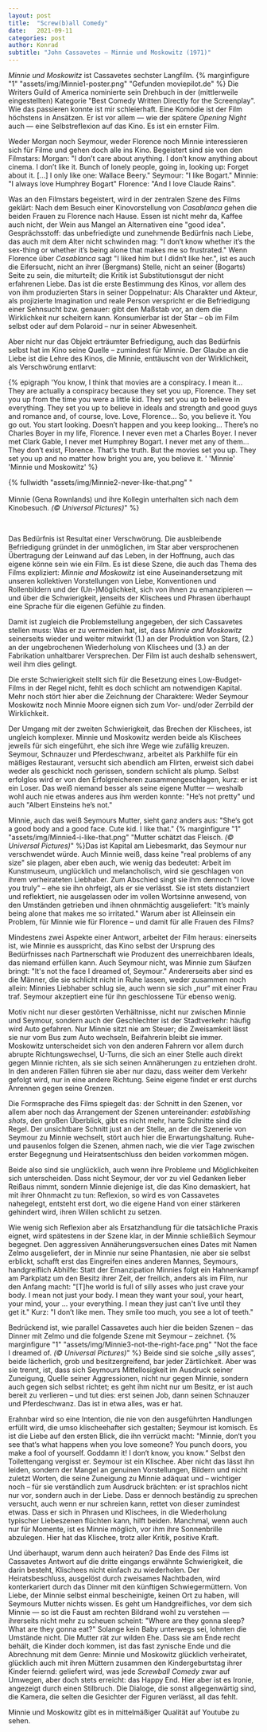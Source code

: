 ```yaml
---
layout: post
title:  "Screw(b)all Comedy"
date:   2021-09-11
categories: post
author: Konrad
subtitle: "John Cassavetes — Minnie und Moskowitz (1971)"
---
```


*Minnie und Moskowitz* ist Cassavetes sechster Langfilm. {% marginfigure "1" "assets/img/Minnie1-poster.png" "Gefunden moviepilot.de" %} Die Writers Guild of America nominierte sein Drehbuch in der (mittlerweile eingestellten) Kategorie "Best Comedy Written Directly for the Screenplay". Wie das passieren konnte ist mir schleierhaft. Eine Komödie ist der Film höchstens in Ansätzen. Er ist vor allem — wie der spätere *Opening Night* auch — eine Selbstreflexion auf das Kino. Es ist ein ernster Film. 

Weder Morgan noch Seymour, weder Florence noch Minnie interessieren sich für Filme und gehen doch alle ins Kino. Begeistert sind sie von den Filmstars: Morgan: "I don’t care about anything. I don’t know anything about cinema. I don’t like it. Bunch of lonely people, going in, looking up: Forget about it. […] I only like one: Wallace Beery." Seymour: "I like Bogart." Minnie: "I always love Humphrey Bogart" Florence: "And I love Claude Rains".

Was an den Filmstars begeistert, wird in der zentralen Szene des Films geklärt: Nach dem Besuch einer Kinovorstellung von *Casablanca* gehen die beiden Frauen zu Florence nach Hause. Essen ist nicht mehr da, Kaffee auch nicht, der Wein aus Mangel an Alternativen eine "good idea". Gesprächsstoff: das unbefriedigte und zunehmende Bedürfnis nach Liebe, das auch mit dem Alter nicht schwinden mag: "I don‘t know whether it’s the sex-thing or whether it’s being alone that makes me so frustrated." Wenn Florence über *Casablanca* sagt "I liked him but I didn‘t like her.", ist es auch die Eifersucht, nicht an ihrer (Bergmans) Stelle, nicht an seiner (Bogarts) Seite zu sein, die miturteilt; die Kritik ist Substitutionsgut der nicht erfahrenen Liebe. Das ist die erste Bestimmung des Kinos, vor allem des von ihm produzierten Stars in seiner Doppelnatur: Als Charakter und Akteur, als projizierte Imagination und reale Person verspricht er die Befriedigung einer Sehnsucht bzw. genauer: gibt den Maßstab vor, an dem die Wirklichkeit nur scheitern kann. Konsumierbar ist der Star – ob im Film selbst oder auf dem Polaroid – nur in seiner Abwesenheit. 

Aber nicht nur das Objekt erträumter Befriedigung, auch das Bedürfnis selbst hat im Kino seine Quelle – zumindest für Minnie. Der Glaube an die Liebe ist die Lehre des Kinos, die Minnie, enttäuscht von der Wirklichkeit, als Verschwörung entlarvt:


{% epigraph 'You know, I think that movies are a conspiracy. I mean it… They are actually a conspiracy because they set you up, Florence. They set you up from the time you were a little kid. They set you up to believe in everything. They set you up to believe in ideals and strength and good guys and romance and, of course, love. Love, Florence… So, you believe it. You go out. You start looking. Doesn’t happen and you keep looking… There’s no Charles Boyer in my life, Florence. I never even met a Charles Boyer. I never met Clark Gable, I never met Humphrey Bogart. I never met any of them… They don’t exist, Florence. That’s the truth. But the movies set you up. They set you up and no matter how bright you are, you believe it. ' 'Minnie' 'Minnie und Moskowitz' %}

{% fullwidth "assets/img/Minnie2-never-like-that.png" "<br><br>Minnie (Gena Rownlands) und ihre Kollegin unterhalten sich nach dem Kinobesuch. *(©  Universal Pictures)*" %}

<br>

Das Bedürfnis ist Resultat einer Verschwörung. Die ausbleibende Befriedigung gründet in der unmöglichen, im Star aber versprochenen Übertragung der Leinwand auf das Leben, in der Hoffnung, auch das eigene könne sein wie ein Film. Es ist diese Szene, die auch das Thema des Films expliziert: *Minnie and Moskowitz* ist eine Auseinandersetzung mit unseren kollektiven Vorstellungen von Liebe, Konventionen und Rollenbildern und der (Un-)Möglichkeit, sich von ihnen zu emanzipieren — und über die Schwierigkeit, jenseits der Klischees und Phrasen überhaupt eine Sprache für die eigenen Gefühle zu finden.

Damit ist zugleich die Problemstellung angegeben, der sich Cassavetes stellen muss: Was er zu vermeiden hat, ist, dass *Minnie and Moskowitz* seinerseits wieder und weiter mitwirkt (1.) an der Produktion von Stars, (2.) an der ungebrochenen Wiederholung von Klischees und (3.) an der Fabrikation unhaltbarer Versprechen. Der Film ist auch deshalb sehenswert, weil ihm dies gelingt.

Die erste Schwierigkeit stellt sich für die Besetzung eines Low-Budget-Films in der Regel nicht, fehlt es doch schlicht am notwendigen Kapital. Mehr noch stört hier aber die Zeichnung der Charaktere: Weder Seymour Moskowitz noch Minnie Moore eignen sich zum Vor- und/oder Zerrbild der Wirklichkeit. 

Der Umgang mit der zweiten Schwierigkeit, das Brechen der Klischees, ist ungleich komplexer. Minnie und Moskowitz werden beide als Klischees jeweils für sich eingeführt, ehe sich ihre Wege wie zufällig kreuzen. Seymour, Schnauzer und Pferdeschwanz, arbeitet als Parkhilfe für ein mäßiges Restaurant, versucht sich abendlich am Flirten, erweist sich dabei weder als geschickt noch gerissen, sondern schlicht als plump. Selbst erfolglos wird er von den Erfolgreicheren zusammengeschlagen, kurz: er ist ein Loser. Das weiß niemand besser als seine eigene Mutter — weshalb wohl auch nie etwas anderes aus ihm werden konnte: "He’s not pretty" und auch "Albert Einsteins he’s not." 

Minnie, auch das weiß Seymours Mutter, sieht ganz anders aus: "She‘s got a good body and a good face. Cute kid. I like that." {% marginfigure "1" "assets/img/Minnie4-i-like-that.png" "Mutter schätzt das Fleisch. *(©  Universal Pictures)*" %}Das ist Kapital am Liebesmarkt, das Seymour nur verschwendet würde. Auch Minnie weiß, dass keine "real problems of any size" sie plagen, aber eben auch, wie wenig das bedeutet: Arbeit im Kunstmuseum, unglücklich und melancholisch, wird sie geschlagen von ihrem verheirateten Liebhaber. Zum Abschied singt sie ihm dennoch "I love you truly" – ehe sie ihn ohrfeigt, als er sie verlässt. Sie ist stets distanziert und reflektiert, nie ausgelassen oder im vollen Wortsinne anwesend, von den Umständen getrieben und ihnen ohnmächtig ausgeliefert: "It’s mainly being alone that makes me so irritated." Warum aber ist Alleinsein ein Problem, für Minnie wie für Florence – und damit für alle Frauen des Films? 

Mindestens zwei Aspekte einer Antwort, arbeitet der Film heraus: einerseits ist, wie Minnie es ausspricht, das Kino selbst der Ursprung des Bedürfnisses nach Partnerschaft wie Produzent des unerreichbaren Ideals, das niemand erfüllen kann. Auch Seymour nicht, was Minnie zum Säufzen bringt: "It's not the face I dreamed of, Seymour." Andererseits aber sind es die Männer, die sie schlicht nicht in Ruhe lassen, weder zusammen noch allein: Minnies Liebhaber schlug sie, auch wenn sie sich „nur“ mit einer Frau traf. Seymour akzeptiert eine für ihn geschlossene Tür ebenso wenig. 

Motiv nicht nur dieser gestörten Verhältnisse, nicht nur zwischen Minnie und Seymour, sondern auch der Geschlechter ist der Stadtverkehr: häufig wird Auto gefahren. Nur Minnie sitzt nie am Steuer; die Zweisamkeit lässt sie nur vom Bus zum Auto wechseln, Beifahrerin bleibt sie immer. Moskowitz unterscheidet sich von den anderen Fahrern vor allem durch abrupte Richtungswechsel, U-Turns, die sich an einer Stelle auch direkt gegen Minnie richten, als sie sich seinen Annäherungen zu entziehen droht. In den anderen Fällen führen sie aber nur dazu, dass weiter dem Verkehr gefolgt wird, nur in eine andere Richtung. Seine eigene findet er erst durchs Anrennen gegen seine Grenzen.

Die Formsprache des Films spiegelt das: der Schnitt in den Szenen, vor allem aber noch das Arrangement der Szenen untereinander: *establishing shots*, den großen Überblick, gibt es nicht mehr, harte Schnitte sind die Regel. Der unsichtbare Schnitt just an der Stelle, an der die Szenerie von Seymour zu Minnie wechselt, stört auch hier die Erwartungshaltung. Ruhe- und pausenlos folgen die Szenen, ahmen nach, wie die vier Tage zwischen erster Begegnung und Heiratsentschluss den beiden vorkommen mögen. 

Beide also sind sie unglücklich, auch wenn ihre Probleme und Möglichkeiten sich unterscheiden. Dass nicht Seymour, der vor zu viel Gedanken lieber Reißaus nimmt, sondern Minnie diejenige ist, die das Kino demaskiert, hat mit ihrer Ohnmacht zu tun: Reflexion, so wird es von Cassavetes nahegelegt, entsteht erst dort, wo die eigene Hand von einer stärkeren gehindert wird, ihren Willen schlicht zu setzen.

Wie wenig sich Reflexion aber als Ersatzhandlung für die tatsächliche Praxis eignet, wird spätestens in der Szene klar, in der Minnie schließlich Seymour begegnet. Den aggressiven Annäherungsversuchen eines Dates mit Namen Zelmo ausgeliefert, der in Minnie nur seine Phantasien, nie aber sie selbst erblickt, schafft erst das Eingreifen eines anderen Mannes, Seymours, handgreiflich Abhilfe: Statt der Emanzipation Minnies folgt ein Hahnenkampf am Parkplatz um den Besitz ihrer Zeit, der freilich, anders als im Film, nur den Anfang macht: "[T]he world is full of silly asses who just crave your body. I mean not just your body. I mean they want your soul, your heart, your mind, your … your everything. I mean they just can't live until they get it." Kurz: "I don’t like men. They smile too much, you see a lot of teeth."

Bedrückend ist, wie parallel Cassavetes auch hier die beiden Szenen – das Dinner mit Zelmo und die folgende Szene mit Seymour – zeichnet. {% marginfigure "1" "assets/img/Minnie3-not-the-right-face.png" "Not the face I dreamed of. *(©  Universal Pictures)*" %} Beide sind sie solche „silly asses“, beide lächerlich, grob und besitzergreifend, bar jeder Zärtlichkeit. Aber was sie trennt, ist, dass sich Seymours Mittellosigkeit im Ausdruck seiner Zuneigung, Quelle seiner Aggressionen, nicht nur gegen Minnie, sondern auch gegen sich selbst richtet; es geht ihm nicht nur um Besitz, er ist auch bereit zu verlieren – und tut dies: erst seinen Job, dann seinen Schnauzer und Pferdeschwanz. Das ist in etwa alles, was er hat.

Erahnbar wird so eine Intention, die nie von den ausgeführten Handlungen erfüllt wird, die umso klischeehafter sich gestalten; Seymour ist komisch. Es ist die Liebe auf den ersten Blick, die ihn verrückt macht: "Minnie, don‘t you see that‘s what happens when you love someone? You punch doors, you make a fool of yourself. Goddamn it! I don‘t know, you know.“ Selbst den Toilettengang vergisst er. Seymour ist ein Klischee. Aber nicht das lässt ihn leiden, sondern der Mangel an genuinen Vorstellungen, Bildern und nicht zuletzt Worten, die seine Zuneigung zu Minnie adäquat und – wichtiger noch – für sie verständlich zum Ausdruck brächten: er ist sprachlos nicht nur vor, sondern auch in der Liebe. Dass er dennoch beständig zu sprechen versucht, auch wenn er nur schreien kann, rettet von dieser zumindest etwas. Dass er sich in Phrasen und Klischees, in die Wiederholung typischer Liebeszenen flüchten kann, hilft beiden. Manchmal, wenn auch nur für Momente, ist es Minnie möglich, vor ihm ihre Sonnenbrille abzulegen. Hier hat das Klischee, trotz aller Kritik, positive Kraft.

Und überhaupt, warum denn auch heiraten? Das Ende des Films ist Cassavetes Antwort auf die dritte eingangs erwähnte Schwierigkeit, die darin besteht, Klischees nicht einfach zu wiederholen. Der Heiratsbeschluss, ausgelöst durch zweisames Nachtbaden, wird konterkariert durch das Dinner mit den künftigen Schwiegermüttern. Von Liebe, der Minnie selbst einmal bescheinigte, keinen Ort zu haben, will Seymours Mutter nichts wissen. Es geht um Handgreifliches, vor dem sich Minnie — so ist die Faust am rechten Bildrand wohl zu verstehen — ihrerseits nicht mehr zu scheuen scheint: "Where are they gonna sleep? What are they gonna eat?" Solange kein Baby unterwegs sei, lohnten die Umstände nicht. Die Mutter rät zur wilden Ehe. Dass sie am Ende recht behält, die Kinder doch kommen, ist das fast zynische Ende und die Abrechnung mit dem Genre: Minnie und Moskowitz glücklich verheiratet, glücklich auch mit ihren Müttern zusammen den Kindergeburtstag ihrer Kinder feiernd: geliefert wird, was jede *Screwball Comedy* zwar auf Umwegen, aber doch stets erreicht: das Happy End. Hier aber ist es Ironie, angezeigt durch einen Stilbruch. Die Dialoge, die sonst allgegenwärtig sind, die Kamera, die selten die Gesichter der Figuren verlässt, all das fehlt. 

Minnie und Moskowitz gibt es in mittelmäßiger Qualität auf Youtube zu sehen.
